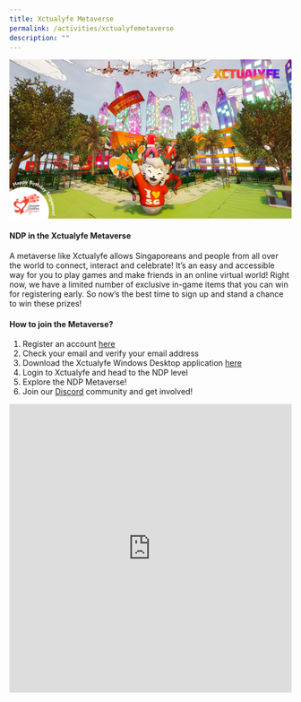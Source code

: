 ```yaml
---
title: Xctualyfe Metaverse
permalink: /activities/xctualyfemetaverse
description: ""
---
```

![](/images/xctualyfe_cover.jpg)

#### NDP in the Xctualyfe Metaverse

A metaverse like Xctualyfe allows Singaporeans and people from all over the world to connect, interact and celebrate! It’s an easy and accessible way for you to play games and make friends in an online virtual world! Right now, we have a limited number of exclusive in-game items that you can win for registering early. So now’s the best time to sign up and stand a chance to win these prizes!

#### How to join the Metaverse?

1. 	Register an account <a href="https://xctualyfe.com/account/signup/" target="_blank">here</a> 
2. 	Check your email and verify your email address
3. 	Download the Xctualyfe Windows Desktop application <a href="https://web.xctuality.com/xctualyfe/Xctualyfe_v1.11.zip" target="_blank">here</a>
4. 	Login to Xctualyfe and head to the NDP level
5. 	Explore the NDP Metaverse!
6. 	Join our <a href="https://discord.com/invite/SUhzshSwsX" target="_blank">Discord</a> community and get involved!


<iframe width="100%" frameborder="0" height="515" src="https://www.youtube.com/embed/xWXxUBP4p5I" title="NDP in the Xctualyfe Metaverse" frameborder="0" allowfullscreen></iframe>